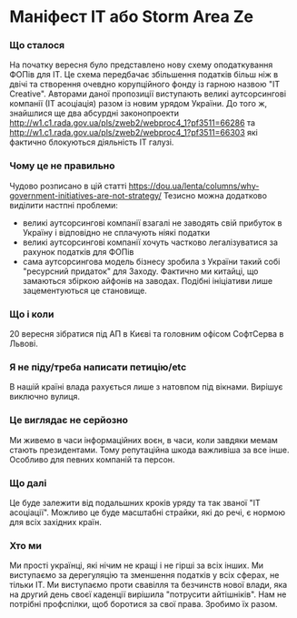 # Маніфест ІТ aбо Storm Area Ze

### Що сталося
На початку вересня було представлено нову схему оподаткування ФОПів для ІТ. Це схема передбачає збільшення податків більш ніж в двічі та створення очевдно корупційного фонду із гарною назвою "IT Creative".
Авторами даної пропозиції виступають великі аутсорсингові компанії (ІТ асоціація) разом із новим урядом України. 
До того ж, знайшлися ще два абсурдні законопроекти http://w1.c1.rada.gov.ua/pls/zweb2/webproc4_1?pf3511=66286 та http://w1.c1.rada.gov.ua/pls/zweb2/webproc4_1?pf3511=66303 які фактично блокуються діяльність ІТ галузі.


### Чому це не правильно
Чудово розписано в цій статті https://dou.ua/lenta/columns/why-government-initiatives-are-not-strategy/
Тезисно можна додатково виділити настпні проблеми:
- великі аутсорсингові компанії взагалі не заводять свій прибуток в Україну і відповідно не сплачують ніякі податки
- великі аутсорсингові компанії хочуть частково легалізуватися за рахунок податків для ФОПів
- сама аутсорсингова модель бізнесу зробила з України такий собі "ресурсний придаток" для Заходу. Фактично ми китайці, що замаються збіркою айфонів на заводах. Подібні ініціативи лише зацементуються це становище.

### Що і коли
20 вересня зібратися під АП в Києві та головним офісом СофтСерва в Львові.

### Я не піду/треба написати петицію/etc
В нашій країні влада рахується лише з натовпом під вікнами. Вирішує виключно вулиця.

### Це виглядає не серйозно
Ми живемо в часи інформаційних воєн, в часи, коли завдяки мемам стають президентами. Тому репутаційна шкода важливіша за все інше. Особливо для певних компаній та персон.

### Що далі
Це буде залежити від подальшних кроків уряду та так званої "ІТ асоціації". Можливо це буде масштабні страйки, які до речі, є нормою для всіх західних країн.

### Хто ми
Ми прості українці, які нічим не кращі і не гірші за всіх інших. Ми виступаємо за дерегуляцію та зменшення податків у всіх сферах, не тільки ІТ. Ми виступаємо проти свавілля та безчинств нової влади, яка на другий день своєї каденції вирішила "потрусити айтішніків". 
Нам не потрібні профспілки, щоб боротися за свої права. Зробимо їх разом.
